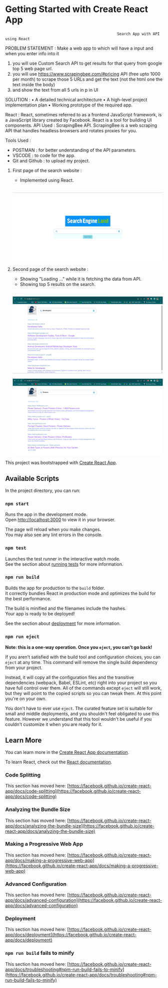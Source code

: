 # Getting Started with Create React App
                                                      Search App with API using React
PROBLEM STATEMENT : Make a web app to which will have a input and when you enter info into it
1. you will use Custom Search API to get results for that query from google top 5 web page url.
2. you will use https://www.scrapingbee.com/#pricing API (free upto 1000 per month) to scrape those 5 URLs  and get the text (not the html one the text inside the body) 
3. and show the text from all 5 urls in p in UI

SOLUTION : 
• A detailed technical architecture 
• A high-level project implementation plan
• Working prototype of the required app.

React : React, sometimes referred to as a frontend JavaScript framework, is a JavaScript library created by Facebook. React is a tool for building UI components.
API Used : ScrapingBee API. ScrapingBee is a web scraping API that handles headless browsers and rotates proxies for you.

Tools Used : 
* POSTMAN : for better understanding of the API parameters.
* VSCODE : to code for the app.
* Git and Github : to upload my project.

1) First page of the search website :
   
   * Implemented using React.
    <br>
    
    ![](https://github.com/nainshree-raj/react-search-app/blob/master/page1.png)
   
2) Second page of the search website :

    * Showing "Loading ..." while it is fetching the data from API.
    * Showing top 5 results on the search.
    <br>
    
    ![](https://github.com/nainshree-raj/react-search-app/blob/master/page2.png)
   <br>
   
   ![](https://github.com/nainshree-raj/react-search-app/blob/master/page2.1.png)
   
This project was bootstrapped with [Create React App](https://github.com/facebook/create-react-app).

## Available Scripts

In the project directory, you can run:

### `npm start`

Runs the app in the development mode.\
Open [http://localhost:3000](http://localhost:3000) to view it in your browser.

The page will reload when you make changes.\
You may also see any lint errors in the console.

### `npm test`

Launches the test runner in the interactive watch mode.\
See the section about [running tests](https://facebook.github.io/create-react-app/docs/running-tests) for more information.

### `npm run build`

Builds the app for production to the `build` folder.\
It correctly bundles React in production mode and optimizes the build for the best performance.

The build is minified and the filenames include the hashes.\
Your app is ready to be deployed!

See the section about [deployment](https://facebook.github.io/create-react-app/docs/deployment) for more information.

### `npm run eject`

**Note: this is a one-way operation. Once you `eject`, you can't go back!**

If you aren't satisfied with the build tool and configuration choices, you can `eject` at any time. This command will remove the single build dependency from your project.

Instead, it will copy all the configuration files and the transitive dependencies (webpack, Babel, ESLint, etc) right into your project so you have full control over them. All of the commands except `eject` will still work, but they will point to the copied scripts so you can tweak them. At this point you're on your own.

You don't have to ever use `eject`. The curated feature set is suitable for small and middle deployments, and you shouldn't feel obligated to use this feature. However we understand that this tool wouldn't be useful if you couldn't customize it when you are ready for it.

## Learn More

You can learn more in the [Create React App documentation](https://facebook.github.io/create-react-app/docs/getting-started).

To learn React, check out the [React documentation](https://reactjs.org/).

### Code Splitting

This section has moved here: [https://facebook.github.io/create-react-app/docs/code-splitting](https://facebook.github.io/create-react-app/docs/code-splitting)

### Analyzing the Bundle Size

This section has moved here: [https://facebook.github.io/create-react-app/docs/analyzing-the-bundle-size](https://facebook.github.io/create-react-app/docs/analyzing-the-bundle-size)

### Making a Progressive Web App

This section has moved here: [https://facebook.github.io/create-react-app/docs/making-a-progressive-web-app](https://facebook.github.io/create-react-app/docs/making-a-progressive-web-app)

### Advanced Configuration

This section has moved here: [https://facebook.github.io/create-react-app/docs/advanced-configuration](https://facebook.github.io/create-react-app/docs/advanced-configuration)

### Deployment

This section has moved here: [https://facebook.github.io/create-react-app/docs/deployment](https://facebook.github.io/create-react-app/docs/deployment)

### `npm run build` fails to minify

This section has moved here: [https://facebook.github.io/create-react-app/docs/troubleshooting#npm-run-build-fails-to-minify](https://facebook.github.io/create-react-app/docs/troubleshooting#npm-run-build-fails-to-minify)
